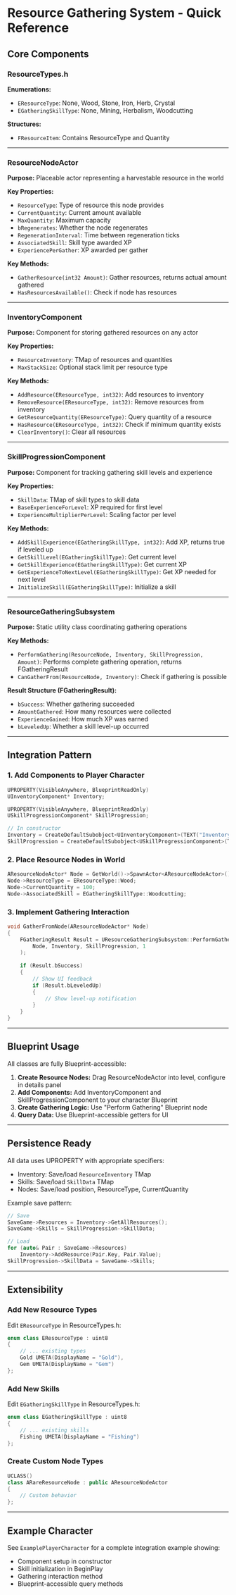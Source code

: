 # Resource Gathering System - Quick Reference

## Core Components

### ResourceTypes.h
**Enumerations:**
- `EResourceType`: None, Wood, Stone, Iron, Herb, Crystal
- `EGatheringSkillType`: None, Mining, Herbalism, Woodcutting

**Structures:**
- `FResourceItem`: Contains ResourceType and Quantity

---

### ResourceNodeActor
**Purpose:** Placeable actor representing a harvestable resource in the world

**Key Properties:**
- `ResourceType`: Type of resource this node provides
- `CurrentQuantity`: Current amount available
- `MaxQuantity`: Maximum capacity
- `bRegenerates`: Whether the node regenerates
- `RegenerationInterval`: Time between regeneration ticks
- `AssociatedSkill`: Skill type awarded XP
- `ExperiencePerGather`: XP awarded per gather

**Key Methods:**
- `GatherResource(int32 Amount)`: Gather resources, returns actual amount gathered
- `HasResourcesAvailable()`: Check if node has resources

---

### InventoryComponent
**Purpose:** Component for storing gathered resources on any actor

**Key Properties:**
- `ResourceInventory`: TMap of resources and quantities
- `MaxStackSize`: Optional stack limit per resource type

**Key Methods:**
- `AddResource(EResourceType, int32)`: Add resources to inventory
- `RemoveResource(EResourceType, int32)`: Remove resources from inventory
- `GetResourceQuantity(EResourceType)`: Query quantity of a resource
- `HasResource(EResourceType, int32)`: Check if minimum quantity exists
- `ClearInventory()`: Clear all resources

---

### SkillProgressionComponent
**Purpose:** Component for tracking gathering skill levels and experience

**Key Properties:**
- `SkillData`: TMap of skill types to skill data
- `BaseExperienceForLevel`: XP required for first level
- `ExperienceMultiplierPerLevel`: Scaling factor per level

**Key Methods:**
- `AddSkillExperience(EGatheringSkillType, int32)`: Add XP, returns true if leveled up
- `GetSkillLevel(EGatheringSkillType)`: Get current level
- `GetSkillExperience(EGatheringSkillType)`: Get current XP
- `GetExperienceToNextLevel(EGatheringSkillType)`: Get XP needed for next level
- `InitializeSkill(EGatheringSkillType)`: Initialize a skill

---

### ResourceGatheringSubsystem
**Purpose:** Static utility class coordinating gathering operations

**Key Methods:**
- `PerformGathering(ResourceNode, Inventory, SkillProgression, Amount)`: Performs complete gathering operation, returns FGatheringResult
- `CanGatherFrom(ResourceNode, Inventory)`: Check if gathering is possible

**Result Structure (FGatheringResult):**
- `bSuccess`: Whether gathering succeeded
- `AmountGathered`: How many resources were collected
- `ExperienceGained`: How much XP was earned
- `bLeveledUp`: Whether a skill level-up occurred

---

## Integration Pattern

### 1. Add Components to Player Character
```cpp
UPROPERTY(VisibleAnywhere, BlueprintReadOnly)
UInventoryComponent* Inventory;

UPROPERTY(VisibleAnywhere, BlueprintReadOnly)
USkillProgressionComponent* SkillProgression;

// In constructor
Inventory = CreateDefaultSubobject<UInventoryComponent>(TEXT("Inventory"));
SkillProgression = CreateDefaultSubobject<USkillProgressionComponent>(TEXT("SkillProgression"));
```

### 2. Place Resource Nodes in World
```cpp
AResourceNodeActor* Node = GetWorld()->SpawnActor<AResourceNodeActor>();
Node->ResourceType = EResourceType::Wood;
Node->CurrentQuantity = 100;
Node->AssociatedSkill = EGatheringSkillType::Woodcutting;
```

### 3. Implement Gathering Interaction
```cpp
void GatherFromNode(AResourceNodeActor* Node)
{
    FGatheringResult Result = UResourceGatheringSubsystem::PerformGathering(
        Node, Inventory, SkillProgression, 1
    );
    
    if (Result.bSuccess)
    {
        // Show UI feedback
        if (Result.bLeveledUp)
        {
            // Show level-up notification
        }
    }
}
```

---

## Blueprint Usage

All classes are fully Blueprint-accessible:

1. **Create Resource Nodes:** Drag ResourceNodeActor into level, configure in details panel
2. **Add Components:** Add InventoryComponent and SkillProgressionComponent to your character Blueprint
3. **Create Gathering Logic:** Use "Perform Gathering" Blueprint node
4. **Query Data:** Use Blueprint-accessible getters for UI

---

## Persistence Ready

All data uses UPROPERTY with appropriate specifiers:
- Inventory: Save/load `ResourceInventory` TMap
- Skills: Save/load `SkillData` TMap
- Nodes: Save/load position, ResourceType, CurrentQuantity

Example save pattern:
```cpp
// Save
SaveGame->Resources = Inventory->GetAllResources();
SaveGame->Skills = SkillProgression->SkillData;

// Load
for (auto& Pair : SaveGame->Resources)
    Inventory->AddResource(Pair.Key, Pair.Value);
SkillProgression->SkillData = SaveGame->Skills;
```

---

## Extensibility

### Add New Resource Types
Edit `EResourceType` in ResourceTypes.h:
```cpp
enum class EResourceType : uint8
{
    // ... existing types
    Gold UMETA(DisplayName = "Gold"),
    Gem UMETA(DisplayName = "Gem")
};
```

### Add New Skills
Edit `EGatheringSkillType` in ResourceTypes.h:
```cpp
enum class EGatheringSkillType : uint8
{
    // ... existing skills
    Fishing UMETA(DisplayName = "Fishing")
};
```

### Create Custom Node Types
```cpp
UCLASS()
class ARareResourceNode : public AResourceNodeActor
{
    // Custom behavior
};
```

---

## Example Character

See `ExamplePlayerCharacter` for a complete integration example showing:
- Component setup in constructor
- Skill initialization in BeginPlay
- Gathering interaction method
- Blueprint-accessible query methods
